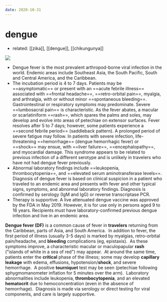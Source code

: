 ```yaml
---
date: 2020-10-31
---
```


# dengue

- related: [[zika]], [[dengue]], [[chikungunya]]

<!-- dengue fever endemic areas, sx, dx, rx  -->

![](https://photos.thisispiggy.com/file/wikiFiles/20220812215906.png)

- Dengue fever is the most prevalent arthropod-borne viral infection in the world. Endemic areas include Southeast Asia, the South Pacific, South and Central America, and the Caribbean.
- The incubation period is 4 to 7 days. Patients may be ==asymptomatic== or present with an ==acute febrile illness== associated with ==frontal headache==, ==retro-orbital pain==, myalgia, and arthralgia, with or without minor ==spontaneous bleeding==. Gastrointestinal or respiratory symptoms may predominate. Severe ==lumbosacral pain== is characteristic. As the fever abates, a macular or scarlatiniform ==rash==, which spares the palms and soles, may develop and evolve into areas of petechiae on extensor surfaces. Fever resolves after 5 to 7 days; however, some patients experience a ==second febrile period== (saddleback pattern). A prolonged period of severe fatigue may follow. In patients with severe infection, life-threatening ==hemorrhage== (dengue hemorrhagic fever) or ==shock== may ensue, with ==liver failure==, ==encephalopathy==, and myocardial damage. This syndrome appears to be related to previous infection of a different serotype and is unlikely in travelers who have not had dengue fever previously.
- Abnormal laboratory findings include ==leukopenia, thrombocytopenia==, and ==elevated serum aminotransferase levels==. Diagnosis of dengue fever is based on clinical suspicion in a patient who traveled to an endemic area and presents with fever and other typical signs, symptoms, and abnormal laboratory findings. Diagnosis is confirmed by serology (IgM and IgG) or reverse transcriptase PCR.
- Therapy is supportive. A live attenuated dengue vaccine was approved by the FDA in May 2019. However, it is for use only in persons aged 9 to 16 years. Recipients must have laboratory-confirmed previous dengue infection and live in an endemic area.

**Dengue fever (DF)** is a common cause of fever in **travelers** returning from the Caribbean, parts of Asia, and South America.  In addition to fever, the first period of illness (usually 3-5 days) is marked by myalgias, retro-orbital pain/headache, and **bleeding** complications (eg, epistaxis).  As these symptoms improve, a characteristic macular or maculopapular **rash** ("islands of white in a sea of red") may appear.  At around the same time, patients enter the **critical** phase of the illness; some may develop **capillary leakage** with edema, effusions, hypotension/**shock**, and severe hemorrhage.  A positive **tourniquet** test may be seen (petechiae following sphygmomanometer inflation for 5 minutes over the arm).  Laboratory abnormalities include leukopenia, **thrombocytopenia**, and an elevated **hematocrit** due to hemoconcentration (even in the absence of hemorrhage).  Diagnosis is made via serology or direct testing for viral components, and care is largely supportive.
